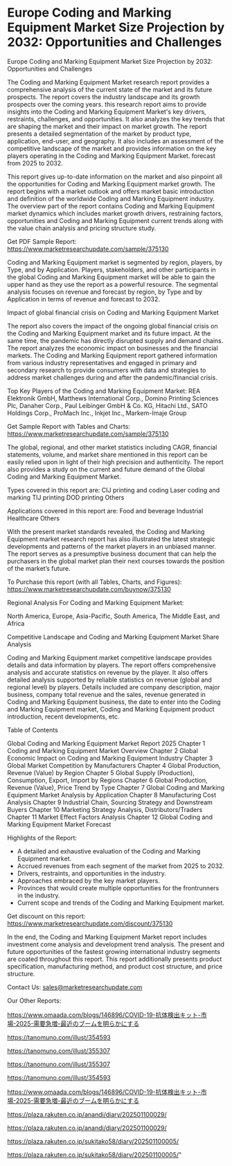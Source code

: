 # Europe Coding and Marking Equipment Market Size Projection by 2032: Opportunities and Challenges
 Europe Coding and Marking Equipment Market Size Projection by 2032: Opportunities and Challenges

The Coding and Marking Equipment Market research report provides a comprehensive analysis of the current state of the market and its future prospects. The report covers the industry landscape and its growth prospects over the coming years. this research report aims to provide insights into the Coding and Marking Equipment Market's key drivers, restraints, challenges, and opportunities. It also analyzes the key trends that are shaping the market and their impact on market growth. The report presents a detailed segmentation of the market by product type, application, end-user, and geography. It also includes an assessment of the competitive landscape of the market and provides information on the key players operating in the Coding and Marking Equipment Market. forecast from 2025 to 2032.

This report gives up-to-date information on the market and also pinpoint all the opportunities for Coding and Marking Equipment market growth. The report begins with a market outlook and offers market basic introduction and definition of the worldwide Coding and Marking Equipment industry. The overview part of the report contains Coding and Marking Equipment market dynamics which includes market growth drivers, restraining factors, opportunities and Coding and Marking Equipment current trends along with the value chain analysis and pricing structure study.

Get PDF Sample Report: https://www.marketresearchupdate.com/sample/375130

Coding and Marking Equipment market is segmented by region, players, by Type, and by Application. Players, stakeholders, and other participants in the global Coding and Marking Equipment market will be able to gain the upper hand as they use the report as a powerful resource. The segmental analysis focuses on revenue and forecast by region, by Type and by Application in terms of revenue and forecast to 2032.

Impact of global financial crisis on Coding and Marking Equipment Market

The report also covers the impact of the ongoing global financial crisis on the Coding and Marking Equipment market and its future impact. At the same time, the pandemic has directly disrupted supply and demand chains. The report analyzes the economic impact on businesses and the financial markets. The Coding and Marking Equipment report gathered information from various industry representatives and engaged in primary and secondary research to provide consumers with data and strategies to address market challenges during and after the pandemic/financial crisis.

Top Key Players of the Coding and Marking Equipment Market:
REA Elektronik GmbH, Matthews International Corp., Domino Printing Sciences Plc, Danaher Corp., Paul Leibinger GmbH & Co. KG, Hitachi Ltd., SATO Holdings Corp., ProMach Inc., Inkjet Inc., Markem-Imaje Group


Get Sample Report with Tables and Charts: https://www.marketresearchupdate.com/sample/375130

The global, regional, and other market statistics including CAGR, financial statements, volume, and market share mentioned in this report can be easily relied upon in light of their high precision and authenticity. The report also provides a study on the current and future demand of the Global Coding and Marking Equipment Market.

Types covered in this report are:
CIJ printing and coding
Laser coding and marking
TIJ printing
DOD printing
Others


Applications covered in this report are:
Food and beverage
Industrial
Healthcare
Others


With the present market standards revealed, the Coding and Marking Equipment market research report has also illustrated the latest strategic developments and patterns of the market players in an unbiased manner. The report serves as a presumptive business document that can help the purchasers in the global market plan their next courses towards the position of the market’s future.

To Purchase this report (with all Tables, Charts, and Figures): https://www.marketresearchupdate.com/buynow/375130

Regional Analysis For Coding and Marking Equipment Market:

North America, Europe, Asia-Pacific, South America, The Middle East, and Africa

Competitive Landscape and Coding and Marking Equipment Market Share Analysis

Coding and Marking Equipment market competitive landscape provides details and data information by players. The report offers comprehensive analysis and accurate statistics on revenue by the player. It also offers detailed analysis supported by reliable statistics on revenue (global and regional level) by players. Details included are company description, major business, company total revenue and the sales, revenue generated in Coding and Marking Equipment business, the date to enter into the Coding and Marking Equipment market, Coding and Marking Equipment product introduction, recent developments, etc.

Table of Contents

Global Coding and Marking Equipment Market Report 2025
Chapter 1 Coding and Marking Equipment Market Overview
Chapter 2 Global Economic Impact on Coding and Marking Equipment Industry
Chapter 3 Global Market Competition by Manufacturers
Chapter 4 Global Production, Revenue (Value) by Region
Chapter 5 Global Supply (Production), Consumption, Export, Import by Regions
Chapter 6 Global Production, Revenue (Value), Price Trend by Type
Chapter 7 Global Coding and Marking Equipment Market Analysis by Application
Chapter 8 Manufacturing Cost Analysis
Chapter 9 Industrial Chain, Sourcing Strategy and Downstream Buyers
Chapter 10 Marketing Strategy Analysis, Distributors/Traders
Chapter 11 Market Effect Factors Analysis
Chapter 12 Global Coding and Marking Equipment Market Forecast

Highlights of the Report:

- A detailed and exhaustive evaluation of the Coding and Marking Equipment market.
- Accrued revenues from each segment of the market from 2025 to 2032.
- Drivers, restraints, and opportunities in the industry.
- Approaches embraced by the key market players.
- Provinces that would create multiple opportunities for the frontrunners in the industry.
- Current scope and trends of the Coding and Marking Equipment market.

Get discount on this report: https://www.marketresearchupdate.com/discount/375130

In the end, the Coding and Marking Equipment Market report includes investment come analysis and development trend analysis. The present and future opportunities of the fastest growing international industry segments are coated throughout this report. This report additionally presents product specification, manufacturing method, and product cost structure, and price structure.

Contact Us:
sales@marketresearchupdate.com

Our Other Reports:

https://www.omaada.com/blogs/146896/COVID-19-抗体検出キット-市場-2025-需要急増-最近のブームを明らかにする

https://tanomuno.com/illust/354593

https://tanomuno.com/illust/355307

https://tanomuno.com/illust/355307

https://tanomuno.com/illust/354593

https://www.omaada.com/blogs/146896/COVID-19-抗体検出キット-市場-2025-需要急増-最近のブームを明らかにする

https://plaza.rakuten.co.jp/anandi/diary/202501100029/

https://plaza.rakuten.co.jp/anandi/diary/202501100029/

https://plaza.rakuten.co.jp/sukitako58/diary/202501100005/

https://plaza.rakuten.co.jp/sukitako58/diary/202501100005/"
